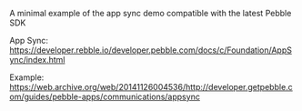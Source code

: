 A minimal example of the app sync demo compatible with the latest Pebble SDK

App Sync: https://developer.rebble.io/developer.pebble.com/docs/c/Foundation/AppSync/index.html

Example: https://web.archive.org/web/20141126004536/http://developer.getpebble.com/guides/pebble-apps/communications/appsync